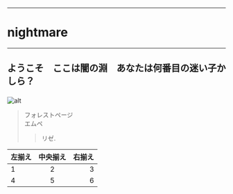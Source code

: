 ***
# **nightmare**  
***
## ようこそ　ここは闇の淵　あなたは何番目の迷い子かしら？
###
![alt](https://qiita-user-contents.imgix.net/https%3A%2F%2Fqiita-image-store.s3.amazonaws.com%2F0%2F126861%2F90386757-fd96-8ba6-3477-485669713c55.png?ixlib=rb-1.2.2&auto=format&gif-q=60&q=75&w=1400&fit=max&s=fa8b36a46d83e720b36e1584fcc231e0)
> フォレストページ  
> エムペ
>> リゼ.  

| 左揃え | 中央揃え | 右揃え |   
|:---|:---:|---:|  
|1 |2 |3 |  
|4 |5 |6 |  
